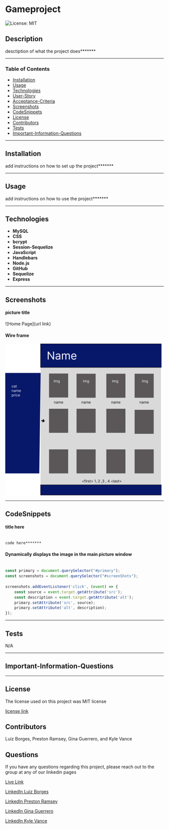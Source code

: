 # Gameproject

![License: MIT](https://img.shields.io/badge/License-MIT-yellow.svg)

## Description

desctiption of what the project does*******

---

### Table of Contents

- [Installation](#installation)
- [Usage](#usage)
- [Technologies](#technologies)
- [User-Story](#user-story)
- [Acceptance-Criteria](#acceptance-criteria)
- [Screenshots](#screenshots)
- [CodeSnippets](#codeSnippets)
- [License](#license)
- [Contributors](#contributors)
- [Tests](#tests)
- [Important-Information-Questions](#important-information-questions)

---

## Installation

add instructions on how to set up the project*******

---

## Usage

add instructions on how to use the project*******

---

## Technologies

- **MySQL**
- **CSS**
- **bcrypt**
- **Session-Sequelize**
- **JavaScript**
- **Handlebars**
- **Node.js**
- **GitHub**
- **Sequelize**
- **Express**

---

## Screenshots

#### picture title

![Home Page](url link)

#### Wire frame

![Wire Frame](./public/images/mainPage.jpg)

---

## CodeSnippets

#### title here

``` Handlebars

code here*******

```

#### Dynamically displays the image in the main picture window

``` JavaScript

const primary = document.querySelector("#primary");
const screenshots = document.querySelector("#screenShots");

screenshots.addEventListener('click', (event) => {
	const source = event.target.getAttribute('src');
	const description = event.target.getAttribute('alt');
	primary.setAttribute('src', source);
	primary.setAttribute('alt', description);
});

```

---

## Tests

N/A

---

## **Important-Information-Questions**

---

## License

The license used on this project was MIT license

[license link](https://opensource.org/licenses/MIT)

## Contributors

Luiz Borges, Preston Ramsey, Gina Guerrero, and Kyle Vance

## Questions

If you have any questions regarding this project, please reach out to the group at any of our linkedin pages

[Live Link](https://fp-4play.herokuapp.com/)

[LinkedIn Luiz Borges](https://www.linkedin.com/in/luiz-borges-2377b7142/)

[LinkedIn Preston Ramsey](https://www.linkedin.com/in/preston-ramsey-354ab5244/)

[LinkedIn Gina Guerrero](https://www.linkedin.com/in/gina-guerrero-3105a9b2/)

[LinkedIn Kyle Vance](https://www.linkedin.com/in/kyle-s-vance/)
